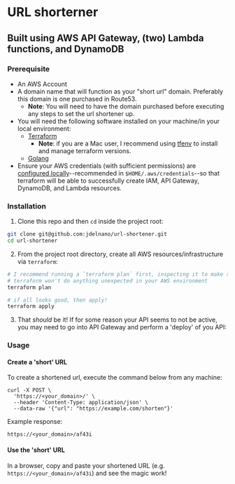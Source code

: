# URL shorterner
## Built using AWS API Gateway, (two) Lambda functions, and DynamoDB

### Prerequisite
* An AWS Account
* A domain name that will function as your "short url" domain. Preferably this domain is one purchased in Route53. 
  * **Note**:  You will need to have the domain purchased before executing any steps to set the url shortener up.
* You will need the following software installed on your machine/in your local environment:
  * [Terraform](https://developer.hashicorp.com/terraform/tutorials/aws-get-started/install-cli)
    * **Note**:  if you are a Mac user, I recommend using [tfenv](https://github.com/tfutils/tfenv) to install and manage terraform versions.
  * [Golang](https://go.dev/doc/install)
* Ensure your AWS credentials (with sufficient permissions) are [configured locally](https://registry.terraform.io/providers/hashicorp/aws/latest/docs)--recommended
in `$HOME/.aws/credentials`--so that terraform will be able to successfully create IAM, API Gateway, DynamoDB, and Lambda resources.

### Installation
1. Clone this repo and then `cd` inside the project root:
```bash
git clone git@github.com:jdelnano/url-shortener.git
cd url-shortener
```
2. From the project root directory, create all AWS resources/infrastructure via `terraform`:
```bash
# I recommend running a `terraform plan` first, inspecting it to make sure
# terraform won't do anything unexpected in your AWS environment
terraform plan

# if all looks good, then apply!
terraform apply
```
3. That _should_ be it! If for some reason your API seems to not be active, you may need to go into
API Gateway and perform a 'deploy' of you API:

### Usage

#### Create a 'short' URL
To create a shortened url, execute the command below from any machine:
```
curl -X POST \
  'https://<your_domain>/' \
  --header 'Content-Type: application/json' \
  --data-raw '{"url": "https://example.com/shorten"}'
```

Example response:
```
https://<your_domain>/af43i
```

#### Use the 'short' URL
In a browser, copy and paste your shortened URL (e.g. `https://<your_domain>/af43i`) and see the magic work!
